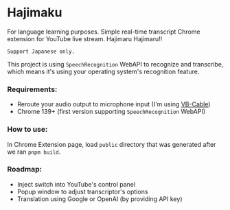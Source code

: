 # Hajimaku

For language learning purposes. Simple real-time transcript Chrome extension for YouTube live stream. Hajimaru Hajimaru!!

`Support Japanese only.`

This project is using `SpeechRecognition` WebAPI to recognize and transcribe, which means it's using your operating system's recognition feature.

### Requirements:

- Reroute your audio output to microphone input (I'm using [VB-Cable](https://vb-audio.com/Cable/))
- Chrome 139+ (first version supporting `SpeechRecognition` WebAPI)

### How to use:

In Chrome Extension page, load `public` directory that was generated after we ran `pnpm build`.

### Roadmap:

- Inject switch into YouTube's control panel
- Popup window to adjust transcriptor's options
- Translation using Google or OpenAI (by providing API key)
